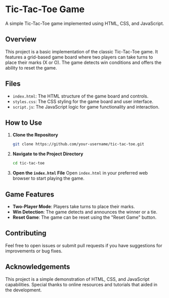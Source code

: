 # Tic-Tac-Toe Game

A simple Tic-Tac-Toe game implemented using HTML, CSS, and JavaScript.

## Overview

This project is a basic implementation of the classic Tic-Tac-Toe game. It features a grid-based game board where two players can take turns to place their marks (X or O). The game detects win conditions and offers the ability to reset the game.

## Files

- `index.html`: The HTML structure of the game board and controls.
- `styles.css`: The CSS styling for the game board and user interface.
- `script.js`: The JavaScript logic for game functionality and interaction.

## How to Use

1. **Clone the Repository**
    ```bash
    git clone https://github.com/your-username/tic-tac-toe.git
    ```

2. **Navigate to the Project Directory**
    ```bash
    cd tic-tac-toe
    ```

3. **Open the `index.html` File**
    Open `index.html` in your preferred web browser to start playing the game.

## Game Features

- **Two-Player Mode**: Players take turns to place their marks.
- **Win Detection**: The game detects and announces the winner or a tie.
- **Reset Game**: The game can be reset using the "Reset Game" button.

## Contributing

Feel free to open issues or submit pull requests if you have suggestions for improvements or bug fixes.

## Acknowledgements

This project is a simple demonstration of HTML, CSS, and JavaScript capabilities. Special thanks to online resources and tutorials that aided in the development.

